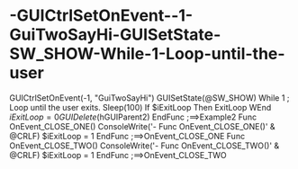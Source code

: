 # -GUICtrlSetOnEvent--1-GuiTwoSayHi-GUISetState-SW_SHOW-While-1-Loop-until-the-user
   GUICtrlSetOnEvent(-1, "GuiTwoSayHi")     GUISetState(@SW_SHOW)      While 1 ; Loop until the user exits.         Sleep(100)         If $iExitLoop Then ExitLoop     WEnd     $iExitLoop = 0     GUIDelete($hGUIParent2) EndFunc   ;==>Example2   Func OnEvent_CLOSE_ONE()     ConsoleWrite('- Func OnEvent_CLOSE_ONE()' &amp; @CRLF)     $iExitLoop = 1 EndFunc   ;==>OnEvent_CLOSE_ONE  Func OnEvent_CLOSE_TWO()     ConsoleWrite('- Func OnEvent_CLOSE_TWO()' &amp; @CRLF)     $iExitLoop = 1 EndFunc   ;==>OnEvent_CLOSE_TWO
